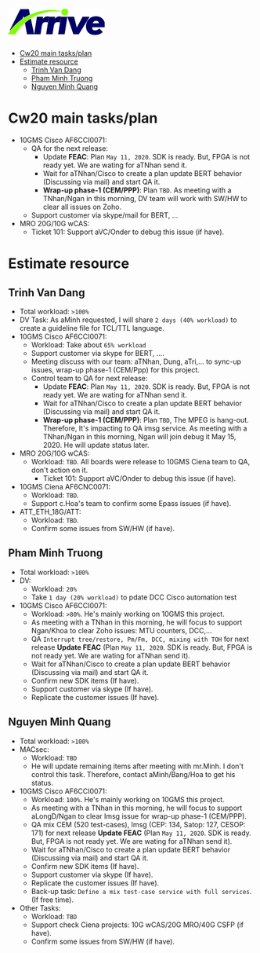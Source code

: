 
[![Arrive](https://raw.githubusercontent.com/dangtv271202/atvn/master/ArriveTechLogoBlue.png)](https://www.arrivetechnologies.com)

<!-- TOC depthFrom:1 depthTo:6 withLinks:1 updateOnSave:1 orderedList:0 -->

- [Cw20 main tasks/plan](#cw20-main-tasksplan)
- [Estimate resource](#estimate-resource)
	- [Trinh Van Dang](#trinh-van-dang)
	- [Pham Minh Truong](#pham-minh-truong)
	- [Nguyen Minh Quang](#nguyen-minh-quang)

<!-- /TOC -->

# Cw20 main tasks/plan

* 10GMS Cisco AF6CCI0071:
  - QA for the next release:
    + Update **FEAC**: Plan `May 11, 2020`. SDK is ready. But, FPGA is not ready yet. We are wating for aTNhan send it.
    + Wait for aTNhan/Cisco to create a plan update BERT behavior (Discussing via mail) and start QA it.
    + **Wrap-up phase-1 (CEM/PPP)**: Plan `TBD`. As meeting with a TNhan/Ngan in this morning, DV team will work with SW/HW to clear all issues on Zoho.
  - Support customer via skype/mail for BERT, ...
* MRO 20G/10G wCAS:
  - Ticket 101: Support aVC/Onder to debug this issue (if have).


# Estimate resource

## Trinh Van Dang

* Total workload: ```>100%```
* DV Task: As aMinh requested, I will share `2 days (40% workload)` to create a guideline file for TCL/TTL language.
* 10GMS Cisco AF6CCI0071:
  - Workload: Take about `65% workload`
  - Support customer via skype for BERT, ....
  - Meeting discuss with our team: aTNhan, Dung, aTri,... to sync-up issues, wrap-up phase-1 (CEM/Ppp) for this project.
  - Control team to QA for next release:
    + Update **FEAC**: Plan `May 11, 2020`. SDK is ready. But, FPGA is not ready yet. We are wating for aTNhan send it.
    + Wait for aTNhan/Cisco to create a plan update BERT behavior (Discussing via mail) and start QA it.
    + **Wrap-up phase-1 (CEM/PPP)**: Plan `TBD`, The MPEG is hang-out. Therefore, It's impacting to QA imsg service. As meeting with a TNhan/Ngan in this morning, Ngan will join debug it May 15, 2020. He will update status later.
* MRO 20G/10G wCAS:
  - Workload: `TBD`. All boards were release to 10GMS Ciena team to QA, don't action on it.
	- Ticket 101: Support aVC/Onder to debug this issue (if have).
* 10GMS Ciena AF6CNC0071:
  - Workload: `TBD`.
  - Support c.Hoa's team to confirm some Epass issues (if have).
* ATT_ETH_18G/ATT:
  - Workload: `TBD`.
  - Confirm some issues from SW/HW (if have).

## Pham Minh Truong

* Total workload: `>100%`
* DV:
  - Workload: `20%`
  - Take `1 day (20% workload)` to pdate DCC Cisco automation test
* 10GMS Cisco AF6CCI0071:
  - Workload: `>80%`. He's mainly working on 10GMS this project.
  - As meeting with a TNhan in this morning, he will focus to support Ngan/Khoa to clear Zoho issues: MTU counters, DCC,...
  - QA `Interrupt tree/restore, Pm/Fm, DCC, mixing with TOH` for next release **Update FEAC** (Plan `May 11, 2020`. SDK is ready. But, FPGA is not ready yet. We are wating for aTNhan send it).
  - Wait for aTNhan/Cisco to create a plan update BERT behavior (Discussing via mail) and start QA it.
  - Confirm new SDK items (If have).
  - Support customer via skype (If have).
  - Replicate the customer issues (If have).

## Nguyen Minh Quang

* Total workload: `>100%`
* MACsec:
  - Workload: `TBD`
  - He will update remaining items after meeting with mr.Minh. I don't control this task. Therefore, contact aMinh/Bang/Hoa to get his status.
* 10GMS Cisco AF6CCI0071:
  - Workload: `100%`. He's mainly working on 10GMS this project.
  - As meeting with a TNhan in this morning, he will focus to support aLongD/Ngan to clear Imsg issue for wrap-up phase-1 (CEM/PPP).
  - QA mix CEM (520 test-cases), Imsg (CEP: 134, Satop: 127, CESOP: 171) for next release **Update FEAC** (Plan `May 11, 2020`. SDK is ready. But, FPGA is not ready yet. We are wating for aTNhan send it).
  - Wait for aTNhan/Cisco to create a plan update BERT behavior (Discussing via mail) and start QA it.
  - Confirm new SDK items (If have).
  - Support customer via skype (If have).
  - Replicate the customer issues (If have).
  - Back-up task: `Define a mix test-case service with full services`. (If free time).
* Other Tasks:
  - Workload: `TBD`
  - Support check Ciena projects: 10G wCAS/20G MRO/40G CSFP (if have).
  - Confirm some issues from SW/HW (if have).
